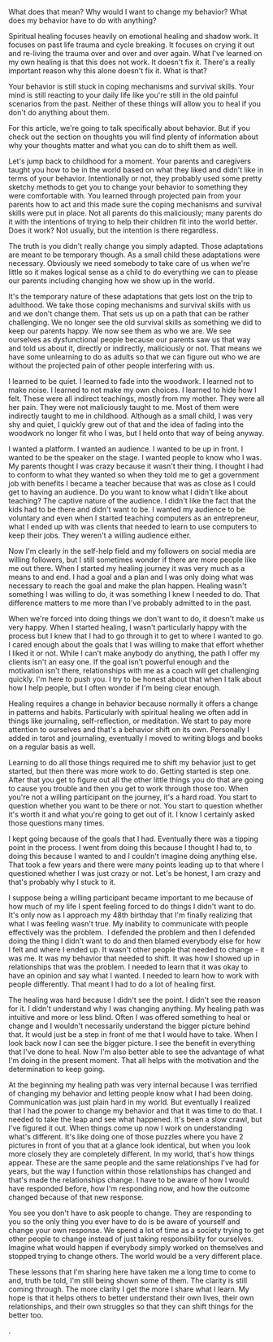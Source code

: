 What does that mean? Why would I want to change my behavior? What does my behavior have to do with anything?

Spiritual healing focuses heavily on emotional healing and shadow work. It focuses on past life trauma and cycle breaking. It focuses on crying it out and re-living the trauma over and over and over again. What I've learned on my own healing is that this does not work. It doesn't fix it. There's a really important reason why this alone doesn't fix it. What is that?

Your behavior is still stuck in coping mechanisms and survival skills. Your mind is still reacting to your daily life like you're still in the old painful scenarios from the past. Neither of these things will allow you to heal if you don't do anything about them. 

For this article, we're going to talk specifically about behavior. But if you check out the section on thoughts you will find plenty of information about why your thoughts matter and what you can do to shift them as well.

Let's jump back to childhood for a moment. Your parents and caregivers taught you how to be in the world based on what they liked and didn't like in terms of your behavior. Intentionally or not, they probably used some pretty sketchy methods to get you to change your behavior to something they were comfortable with. You learned through projected pain from your parents how to act and this made sure the coping mechanisms and survival skills were put in place. Not all parents do this maliciously; many parents do it with the intentions of trying to help their children fit into the world better. Does it work? Not usually, but the intention is there regardless.

The truth is you didn't really change you simply adapted. Those adaptations are meant to be temporary though. As a small child these adaptations were necessary. Obviously we need somebody to take care of us when we're little so it makes logical sense as a child to do everything we can to please our parents including changing how we show up in the world.

It's the temporary nature of these adaptations that gets lost on the trip to adulthood. We take those coping mechanisms and survival skills with us and we don't change them. That sets us up on a path that can be rather challenging. We no longer see the old survival skills as something we did to keep our parents happy. We now see them as who we are. We see ourselves as dysfunctional people because our parents saw us that way and told us about it, directly or indirectly, maliciously or not. That means we have some unlearning to do as adults so that we can figure out who we are without the projected pain of other people interfering with us.

I learned to be quiet. I learned to fade into the woodwork. I learned not to make noise. I learned to not make my own choices. I learned to hide how I felt. These were all indirect teachings, mostly from my mother. They were all her pain. They were not maliciously taught to me. Most of them were indirectly taught to me in childhood. Although as a small child, I was very shy and quiet, I quickly grew out of that and the idea of fading into the woodwork no longer fit who I was, but I held onto that way of being anyway.

I wanted a platform. I wanted an audience. I wanted to be up in front. I wanted to be the speaker on the stage. I wanted people to know who I was. My parents thought I was crazy because it wasn't their thing. I thought I had to conform to what they wanted so when they told me to get a government job with benefits I became a teacher because that was as close as I could get to having an audience. Do you want to know what I didn't like about teaching? The captive nature of the audience. I didn't like the fact that the kids had to be there and didn't want to be. I wanted my audience to be voluntary and even when I started teaching computers as an entrepreneur, what I ended up with was clients that needed to learn to use computers to keep their jobs. They weren't a willing audience either. 

Now I'm clearly in the self-help field and my followers on social media are willing followers, but I still sometimes wonder if there are more people like me out there. When I started my healing journey it was very much as a means to and end. I had a goal and a plan and I was only doing what was necessary to reach the goal and make the plan happen. Healing wasn't something I was willing to do, it was something I knew I needed to do. That difference matters to me more than I've probably admitted to in the past.

When we're forced into doing things we don't want to do, it doesn't make us very happy. When I started healing, I wasn't particularly happy with the process but I knew that I had to go through it to get to where I wanted to go. I cared enough about the goals that I was willing to make that effort whether I liked it or not. While I can't make anybody do anything, the path I offer my clients isn't an easy one. If the goal isn't powerful enough and the motivation isn't there, relationships with me as a coach will get challenging quickly. I'm here to push you. I try to be honest about that when I talk about how I help people, but I often wonder if I'm being clear enough.

Healing requires a change in behavior because normally it offers a change in patterns and habits. Particularly with spiritual healing we often add in things like journaling, self-reflection, or meditation. We start to pay more attention to ourselves and that's a behavior shift on its own. Personally I added in tarot and journaling, eventually I moved to writing blogs and books on a regular basis as well. 

Learning to do all those things required me to shift my behavior just to get started, but then there was more work to do. Getting started is step one. After that you get to figure out all the other little things you do that are going to cause you trouble and then you get to work through those too. When you're not a willing participant on the journey, it's a hard road. You start to question whether you want to be there or not. You start to question whether it's worth it and what you're going to get out of it. I know I certainly asked those questions many times.

I kept going because of the goals that I had. Eventually there was a tipping point in the process. I went from doing this because I thought I had to, to doing this because I wanted to and I couldn't imagine doing anything else.  That took a few years and there were many points leading up to that where I questioned whether I was just crazy or not. Let's be honest, I am crazy and that's probably why I stuck to it. 

I suppose being a willing participant became important to me because of how much of my life I spent feeling forced to do things I didn't want to do. It's only now as I approach my 48th birthday that I'm finally realizing that what I was feeling wasn't true. My inability to communicate with people effectively was the problem.  I defended the problem and then I defended doing the thing I didn't want to do and then blamed everybody else for how I felt and where I ended up. It wasn't other people that needed to change - it was me. It was my behavior that needed to shift. It was how I showed up in relationships that was the problem. I needed to learn that it was okay to have an opinion and say what I wanted. I needed to learn how to work with people differently. That meant I had to do a lot of healing first.

The healing was hard because I didn't see the point. I didn't see the reason for it. I didn't understand why I was changing anything. My healing path was intuitive and more or less blind. Often I was offered something to heal or change and I wouldn't necessarily understand the bigger picture behind that. It would just be a step in front of me that I would have to take. When I look back now I can see the bigger picture. I see the benefit in everything that I've done to heal. Now I'm also better able to see the advantage of what I'm doing in the present moment. That all helps with the motivation and the determination to keep going.

At the beginning my healing path was very internal because I was terrified of changing my behavior and letting people know what I had been doing. Communication was just plain hard in my world. But eventually I realized that I had the power to change my behavior and that it was time to do that. I needed to take the leap and see what happened. It's been a slow crawl, but I've figured it out. When things come up now I work on understanding what's different. It's like doing one of those puzzles where you have 2 pictures in front of you that at a glance look identical, but when you look more closely they are completely different. In my world, that's how things appear. These are the same people and the same relationships I've had for years, but the way I function within those relationships has changed and that's made the relationships change. I have to be aware of how I would have responded before, how I'm responding now, and how the outcome changed because of that new response.

You see you don't have to ask people to change. They are responding to you so the only thing you ever have to do is be aware of yourself and change your own response. We spend a lot of time as a society trying to get other people to change instead of just taking responsibility for ourselves. Imagine what would happen if everybody simply worked on themselves and stopped trying to change others. The world would be a very different place.

These lessons that I'm sharing here have taken me a long time to come to and, truth be told, I'm still being shown some of them. The clarity is still coming through. The more clarity I get the more I share what I learn. My hope is that it helps others to better understand their own lives, their own relationships, and their own struggles so that they can shift things for the better too.

.